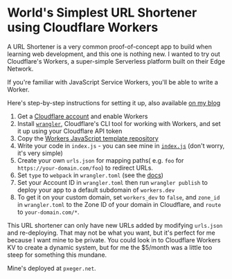 # World's Simplest URL Shortener using Cloudflare Workers
A URL Shortener is a very common proof-of-concept app to build when learning web development, and this one is nothing new.
I wanted to try out Cloudflare's Workers, a super-simple Serverless platform built on their Edge Network.

If you're familiar with JavaScript Service Workers, you'll be able to write a Worker.

Here's step-by-step instructions for setting it up, also available [on my blog](https://www.pxeger.com/2020-08-06-world's-simplest-url-shortener-using-cloudflare-workers)

1. Get a [Cloudflare account](https://cloudflare.com) and enable Workers
2. Install [`wrangler`](https://github.com/cloudflare/wrangler), Cloudflare's CLI tool for working with Workers, and set it up using your Cloudflare API token
3. Copy the [Workers JavaScript template repository](https://github.com/cloudflare/worker-template)
4. Write your code in `index.js` - you can see mine in [`index.js`](./index.js) (don't worry, it's very simple)
4. Create your own `urls.json` for mapping paths( e.g. `foo` for `https://your-domain.com/foo`) to redirect URLs.
5. Set `type` to `webpack` in `wrangler.toml` (see the [docs](https://developers.cloudflare.com/workers/tooling/wrangler/webpack/))
6. Set your Account ID in `wrangler.toml` then run `wrangler publish` to deploy your app to a default subdomain of `workers.dev`
7. To get it on your custom domain, set `workers_dev` to `false`, and `zone_id` in `wrangler.toml` to the Zone ID of your domain in Cloudflare, and `route` to `your-domain.com/*`.

This URL shortener can only have new URLs added by modifying `urls.json` and re-deploying. That may not be what you want, but it's perfect for me because I want mine to be private. You could look in to Cloudflare Workers KV to create a dynamic system, but for me the $5/month was a little too steep for something this mundane.

Mine's deployed at `pxeger.net`.
